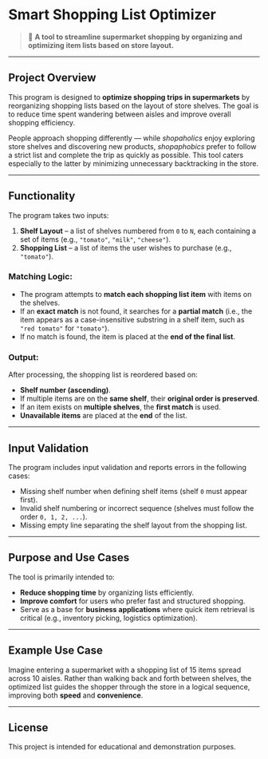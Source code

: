 # Smart Shopping List Optimizer

> 🛒 **A tool to streamline supermarket shopping by organizing and optimizing item lists based on store layout.**

---

## Project Overview

This program is designed to **optimize shopping trips in supermarkets** by reorganizing shopping lists based on the layout of store shelves. The goal is to reduce time spent wandering between aisles and improve overall shopping efficiency.

People approach shopping differently — while *shopaholics* enjoy exploring store shelves and discovering new products, *shopaphobics* prefer to follow a strict list and complete the trip as quickly as possible. This tool caters especially to the latter by minimizing unnecessary backtracking in the store.

---

## Functionality

The program takes two inputs:
1. **Shelf Layout** – a list of shelves numbered from `0` to `N`, each containing a set of items (e.g., `"tomato"`, `"milk"`, `"cheese"`).
2. **Shopping List** – a list of items the user wishes to purchase (e.g., `"tomato"`).

### Matching Logic:
- The program attempts to **match each shopping list item** with items on the shelves.
- If an **exact match** is not found, it searches for a **partial match** (i.e., the item appears as a case-insensitive substring in a shelf item, such as `"red tomato"` for `"tomato"`).
- If no match is found, the item is placed at the **end of the final list**.

### Output:
After processing, the shopping list is reordered based on:
- **Shelf number (ascending)**.
- If multiple items are on the **same shelf**, their **original order is preserved**.
- If an item exists on **multiple shelves**, the **first match** is used.
- **Unavailable items** are placed at the **end** of the list.

---

## Input Validation

The program includes input validation and reports errors in the following cases:
- Missing shelf number when defining shelf items (shelf `0` must appear first).
- Invalid shelf numbering or incorrect sequence (shelves must follow the order `0, 1, 2, ...`).
- Missing empty line separating the shelf layout from the shopping list.

---

## Purpose and Use Cases

The tool is primarily intended to:
- **Reduce shopping time** by organizing lists efficiently.
- **Improve comfort** for users who prefer fast and structured shopping.
- Serve as a base for **business applications** where quick item retrieval is critical (e.g., inventory picking, logistics optimization).

---

## Example Use Case

Imagine entering a supermarket with a shopping list of 15 items spread across 10 aisles. Rather than walking back and forth between shelves, the optimized list guides the shopper through the store in a logical sequence, improving both **speed** and **convenience**.

---

## License

This project is intended for educational and demonstration purposes.

